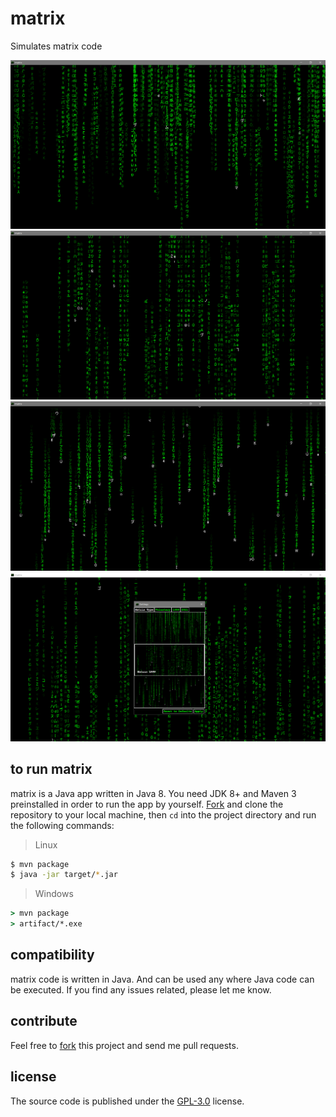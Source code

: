 # matrix

<p>Simulates matrix code</p> 

<img src="https://raw.githubusercontent.com/okiktev/matrix/main/matrix.png">
<img src="https://raw.githubusercontent.com/okiktev/matrix/main/matrix1999.png">
<img src="https://raw.githubusercontent.com/okiktev/matrix/main/matrix2021.png">
<img src="https://raw.githubusercontent.com/okiktev/matrix/main/matrix.settings.png">


## to run matrix

matrix is a Java app written in Java 8. You need JDK 8+ and Maven 3 preinstalled in order to run the app by yourself. [Fork](https://github.com/okiktev/matrix/fork) and clone the repository to your local machine, then `cd` into the project directory and run the following commands:

<blockquote>Linux</blockquote>

```sh
$ mvn package
$ java -jar target/*.jar
```

<blockquote>Windows</blockquote>

```bat
> mvn package
> artifact/*.exe
```


## compatibility

matrix code is written in Java. And can be used any where Java code can be executed. If you find any issues related, please let me know.

## contribute

Feel free to [fork](https://github.com/okiktev/matrix/fork) this project and send me pull requests.

## license

The source code is published under the [GPL-3.0](https://github.com/okiktev/matrix/blob/main/LICENSE) license.
 

